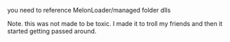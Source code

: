 you need to reference MelonLoader/managed folder dlls

Note. this was not made to be toxic.
I made it to troll my friends and then it started getting passed around.